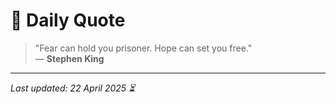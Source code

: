 # 📜 Daily Quote

> "Fear can hold you prisoner. Hope can set you free."  
> — **Stephen King**

---

_Last updated: 22 April 2025 ⏳_
